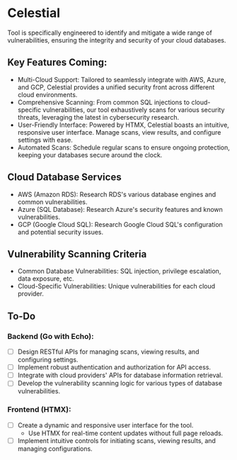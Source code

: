 # Celestial
Tool is specifically engineered to identify and mitigate a wide range of vulnerabilities, ensuring the integrity and security of your cloud databases.

## Key Features Coming:

- Multi-Cloud Support: Tailored to seamlessly integrate with AWS, Azure, and GCP, Celestial provides a unified security front across different cloud environments.
- Comprehensive Scanning: From common SQL injections to cloud-specific vulnerabilities, our tool exhaustively scans for various security threats, leveraging the latest in cybersecurity research.
- User-Friendly Interface: Powered by HTMX, Celestial boasts an intuitive, responsive user interface. Manage scans, view results, and configure settings with ease.
- Automated Scans: Schedule regular scans to ensure ongoing protection, keeping your databases secure around the clock.

## Cloud Database Services
- AWS (Amazon RDS): Research RDS's various database engines and common vulnerabilities.
- Azure (SQL Database): Research Azure's security features and known vulnerabilities.
- GCP (Google Cloud SQL): Research Google Cloud SQL's configuration and potential security issues.

## Vulnerability Scanning Criteria
- Common Database Vulnerabilities: SQL injection, privilege escalation, data exposure, etc.
- Cloud-Specific Vulnerabilities: Unique vulnerabilities for each cloud provider.

## To-Do

### Backend (Go with Echo):

- [ ] Design RESTful APIs for managing scans, viewing results, and configuring settings.
- [ ] Implement robust authentication and authorization for API access.
- [ ] Integrate with cloud providers' APIs for database information retrieval.
- [ ] Develop the vulnerability scanning logic for various types of database vulnerabilities.

### Frontend (HTMX):

- [ ] Create a dynamic and responsive user interface for the tool.
  - Use HTMX for real-time content updates without full page reloads.
- [ ] Implement intuitive controls for initiating scans, viewing results, and managing configurations.
